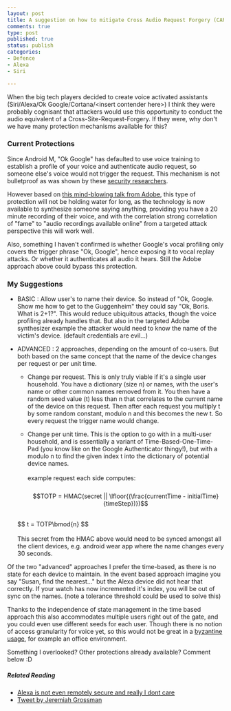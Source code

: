 ```yaml
---
layout: post
title: A suggestion on how to mitigate Cross Audio Request Forgery (CARF)
comments: true
type: post
published: true
status: publish
categories:
- Defence
- Alexa
- Siri

---
```


When the big tech players decided to create voice activated assistants (Siri/Alexa/Ok Google/Cortana/\<insert contender here\>) I think they were probably cognisant that attackers would use this opportunity to conduct the audio equivalent of a Cross-Site-Request-Forgery. If they were, why don't we have many protection mechanisms available for this?

### Current Protections

Since Android M, "Ok Google" has defaulted to use voice training to establish a profile of your voice and authenticate audio request, so someone else's voice would not trigger the request. This mechanism is not bulletproof as was shown by these [security researchers](http://www.theregister.co.uk/2015/10/15/headphones_make_smartphones_hackable/).

However based on [this mind-blowing talk from Adobe](http://www.bbc.com/news/technology-37899902), this type of protection will not be holding water for long, as the technology is now available to synthesize someone saying anything, providing you have a 20 minute recording of their voice, and with the correlation strong correlation of "fame" to "audio recordings available online" from a targeted attack perspective this will work well.

Also, something I haven't confirmed is whether Google's vocal profiling only covers the trigger phrase "Ok, Google", hence exposing it to vocal replay attacks. Or whether it authenticates all audio it hears. Still the Adobe approach above could bypass this protection. 

### My Suggestions

- BASIC : Allow user's to name their device. So instead of "Ok, Google. Show me how to get to the Guggenheim" they could say "Ok, Boris. What is 2+1?". This would reduce ubiquitous attacks, though the voice profiling already handles that. But also in the targeted Adobe synthesizer example the attacker would need to know the name of the victim's device. (default credentials are evil...)

- ADVANCED : 2 approaches, depending on the amount of co-users. But both based on the same concept that the name of the device changes per request or per unit time.
   - Change per request. This is only truly viable if it's a single user household. You have a dictionary (size n) or names, with the user's name or other common names removed from it. You then have a random seed value (t) less than n that correlates to the current name of the device on this request. Then after each request you multiply t by some random constant, modulo n and this becomes the new t. So every request the trigger name would change.

  - Change per unit time. This is the option to go with in a multi-user household, and is essentially a variant of Time-Based-One-Time-Pad (you know like on the Google Authenticator thingy!), but with a modulo n to find the given index t into the dictionary of potential device names. <br><br>example request each side computes:<br><br>
   $$TOTP = HMAC(secret  ||  \lfloor{(\frac{currentTime - initialTime}{timeStep})})$$
   <br>
   $$ t = TOTP\bmod{n} $$
   <br><br>
   This secret from the HMAC above would need to be synced amongst all the client devices, e.g. android wear app where the name changes every 30 seconds. 

Of the two "advanced" approaches I prefer the time-based, as there is no state for each device to maintain. In the event based approach imagine you say "Susan, find the nearest..." but the Alexa device did not hear that correctly. If your watch has now incremented it's index, you will be out of sync on the names. (note a tolerance threshold could be used to solve this) 

Thanks to the independence of state management in the time based approach this also accommodates multiple users right out of the gate, and you could even use different seeds for each user. Though there is no notion of access granularity for voice yet, so this would not be great in a [byzantine usage](https://en.wikipedia.org/wiki/Byzantine_fault_tolerance#The_Byzantine_Generals.27_Problem), for example an office environment.

Something I overlooked? Other protections already available? Comment below :D

##### Related Reading
- [Alexa is not even remotely secure and really I dont care](https://gizmodo.com/alexa-is-not-even-remotely-secure-and-really-i-dont-car-1764761117)
- [Tweet by Jeremiah Grossman](https://twitter.com/jeremiahg/status/818191812066033664)


